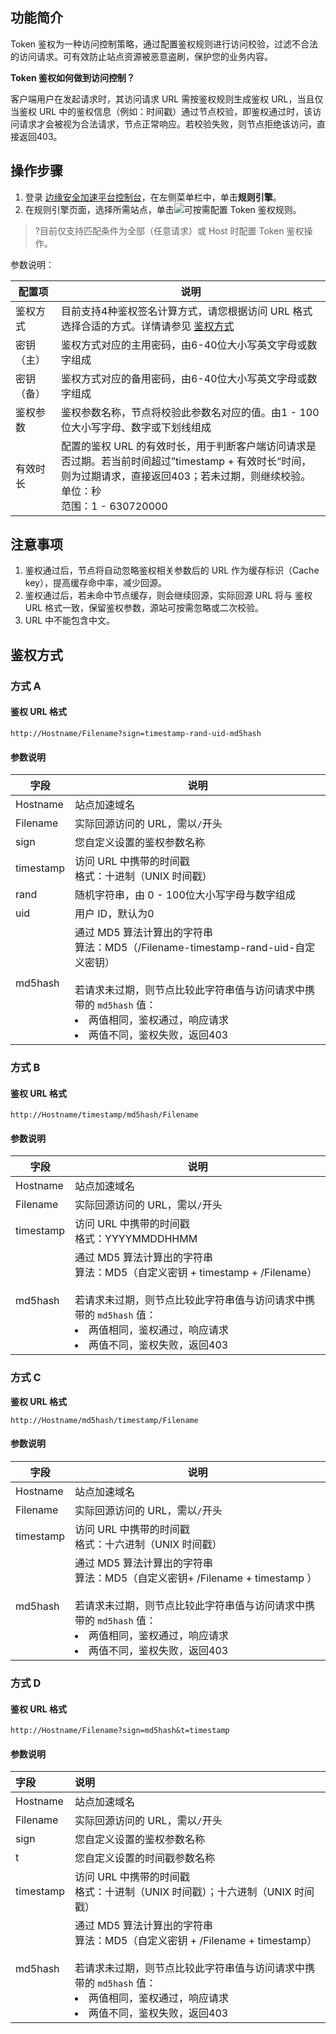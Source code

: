 
## 功能简介
Token 鉴权为一种访问控制策略，通过配置鉴权规则进行访问校验，过滤不合法的访问请求。可有效防止站点资源被恶意盗刷，保护您的业务内容。

**Token 鉴权如何做到访问控制？**

客户端用户在发起请求时，其访问请求 URL 需按鉴权规则生成鉴权 URL，当且仅当鉴权 URL 中的鉴权信息（例如：时间戳）通过节点校验，即鉴权通过时，该访问请求才会被视为合法请求，节点正常响应。若校验失败，则节点拒绝该访问，直接返回403。

## 操作步骤
1. 登录 [边缘安全加速平台控制台](https://console.cloud.tencent.com/edgeone)，在左侧菜单栏中，单击**规则引擎**。
2. 在规则引擎页面，选择所需站点，单击![](https://qcloudimg.tencent-cloud.cn/raw/fe4d4900f8ad69d506adc49bdb70fa32.png)可按需配置 Token 鉴权规则。
>?目前仅支持匹配条件为全部（任意请求）或 Host 时配置 Token 鉴权操作。
>
参数说明：
<table>
<thead>
<tr>
<th>配置项</th>
<th>说明</th>
</tr>
</thead>
<tbody><tr>
<td>鉴权方式</td>
<td>目前支持4种鉴权签名计算方式，请您根据访问 URL 格式选择合适的方式。详情请参见 <a href="#jqfs">鉴权方式</a></td>
</tr>
<tr>
<td>密钥（主）</td>
<td>鉴权方式对应的主用密码，由6-40位大小写英文字母或数字组成</td>
</tr>
<tr>
<td>密钥（备）</td>
<td>鉴权方式对应的备用密码，由6-40位大小写英文字母或数字组成</td>
</tr>
<tr>
<td>鉴权参数</td>
<td>鉴权参数名称，节点将校验此参数名对应的值。由1 - 100位大小写字母、数字或下划线组成</td>
</tr>
<tr>
<td>有效时长</td>
<td>配置的鉴权 URL 的有效时长，用于判断客户端访问请求是否过期。若当前时间超过”timestamp + 有效时长“时间，则为过期请求，直接返回403；若未过期，则继续校验。<br>单位：秒<br>范围：1 - 630720000</td>
</tr>
</tbody></table>


## 注意事项
1. 鉴权通过后，节点将自动忽略鉴权相关参数后的 URL 作为缓存标识（Cache key），提高缓存命中率，减少回源。
2. 鉴权通过后，若未命中节点缓存，则会继续回源，实际回源 URL 将与 鉴权 URL 格式一致，保留鉴权参数，源站可按需忽略或二次校验。
3. URL 中不能包含中文。

## 鉴权方式[](id:jqfs)

### 方式 A

#### 鉴权 URL 格式
```js.
http://Hostname/Filename?sign=timestamp-rand-uid-md5hash
```

#### 参数说明

| 字段      | 说明                                                         |
| --------- | ------------------------------------------------------------ |
| Hostname  | 站点加速域名                                                 |
| Filename  | 实际回源访问的 URL，需以`/`开头                              |
| sign      | 您自定义设置的鉴权参数名称                                   |
| timestamp | 访问 URL 中携带的时间戳<br/>格式：十进制（UNIX 时间戳）      |
| rand      | 随机字符串，由 0 - 100位大小写字母与数字组成                 |
| uid       | 用户 ID，默认为0                                              |
| md5hash   | 通过 MD5 算法计算出的字符串 <br/>算法：MD5（/Filename-timestamp-rand-uid-自定义密钥）<br/><br/>若请求未过期，则节点比较此字符串值与访问请求中携带的 `md5hash` 值：<li> 两值相同，鉴权通过，响应请求</li><li> 两值不同，鉴权失败，返回403</li> |

### 方式 B

#### 鉴权 URL 格式
```js.
http://Hostname/timestamp/md5hash/Filename
```

#### 参数说明

| 字段      | 说明                                                         |
| --------- | ------------------------------------------------------------ |
| Hostname  | 站点加速域名                                                 |
| Filename  | 实际回源访问的 URL，需以`/`开头                              |
| timestamp | 访问 URL 中携带的时间戳<br/>格式：YYYYMMDDHHMM               |
| md5hash   | 通过 MD5 算法计算出的字符串<br/>算法：MD5（自定义密钥 + timestamp + /Filename）<br/><br/>若请求未过期，则节点比较此字符串值与访问请求中携带的 `md5hash` 值：<li>两值相同，鉴权通过，响应请求</li><li> 两值不同，鉴权失败，返回403</li> |

### 方式 C

**鉴权 URL 格式**

```js.
http://Hostname/md5hash/timestamp/Filename
```

#### 参数说明

| 字段      | 说明                                                         |
| --------- | ------------------------------------------------------------ |
| Hostname  | 站点加速域名                                                 |
| Filename  | 实际回源访问的 URL，需以`/`开头                              |
| timestamp | 访问 URL 中携带的时间戳<br/>格式：十六进制（UNIX 时间戳）    |
| md5hash   | 通过 MD5 算法计算出的字符串<br/>算法：MD5（自定义密钥+ /Filename + timestamp ）<br/><br/>若请求未过期，则节点比较此字符串值与访问请求中携带的 `md5hash` 值：<li>两值相同，鉴权通过，响应请求</li><li> 两值不同，鉴权失败，返回403</li> |


### 方式 D

#### 鉴权 URL 格式

```js.
http://Hostname/Filename?sign=md5hash&t=timestamp
```

#### 参数说明

| 字段      | 说明                                                         |
| :-------- | :----------------------------------------------------------- |
| Hostname  | 站点加速域名                                                 |
| Filename  | 实际回源访问的 URL，需以`/`开头                              |
| sign      | 您自定义设置的鉴权参数名称                                   |
| t         | 您自定义设置的时间戳参数名称                                 |
| timestamp | 访问 URL 中携带的时间戳<br>格式：十进制（UNIX 时间戳）；十六进制（UNIX 时间戳） |
| md5hash   | 通过 MD5 算法计算出的字符串<br/>算法：MD5（自定义密钥 + /Filename + timestamp） <br/><br/>若请求未过期，则节点比较此字符串值与访问请求中携带的 `md5hash` 值：<li> 两值相同，鉴权通过，响应请求</li><li>两值不同，鉴权失败，返回403</li> |
